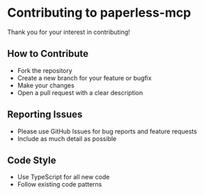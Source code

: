 # Contributing to paperless-mcp

Thank you for your interest in contributing!

## How to Contribute
- Fork the repository
- Create a new branch for your feature or bugfix
- Make your changes
- Open a pull request with a clear description

## Reporting Issues
- Please use GitHub Issues for bug reports and feature requests
- Include as much detail as possible

## Code Style
- Use TypeScript for all new code
- Follow existing code patterns
